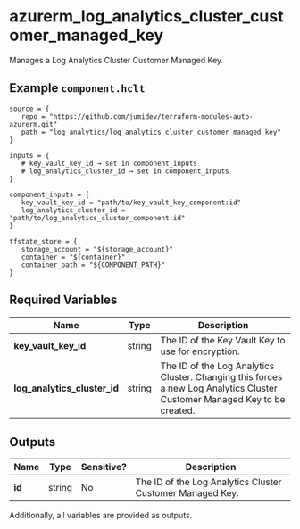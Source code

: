 # azurerm_log_analytics_cluster_customer_managed_key

Manages a Log Analytics Cluster Customer Managed Key.

## Example `component.hclt`

```hcl
source = {
   repo = "https://github.com/jumidev/terraform-modules-auto-azurerm.git"   
   path = "log_analytics/log_analytics_cluster_customer_managed_key"   
}

inputs = {
   # key_vault_key_id → set in component_inputs
   # log_analytics_cluster_id → set in component_inputs
}

component_inputs = {
   key_vault_key_id = "path/to/key_vault_key_component:id"   
   log_analytics_cluster_id = "path/to/log_analytics_cluster_component:id"   
}

tfstate_store = {
   storage_account = "${storage_account}"   
   container = "${container}"   
   container_path = "${COMPONENT_PATH}"   
}

```

## Required Variables

| Name | Type |  Description |
| ---- | --------- |  ----------- |
| **key_vault_key_id** | string |  The ID of the Key Vault Key to use for encryption. | 
| **log_analytics_cluster_id** | string |  The ID of the Log Analytics Cluster. Changing this forces a new Log Analytics Cluster Customer Managed Key to be created. | 



## Outputs

| Name | Type | Sensitive? | Description |
| ---- | ---- | --------- | --------- |
| **id** | string | No  | The ID of the Log Analytics Cluster Customer Managed Key. | 

Additionally, all variables are provided as outputs.
